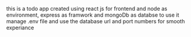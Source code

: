 this is a todo app created using react js for frontend and node as environment, express as framwork and mongoDb as databse 
to use it manage .env file and use the database url and port numbers for smooth experiance

